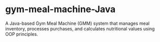 # gym-meal-machine-Java
A Java-based Gym Meal Machine (GMM) system that manages meal inventory, processes purchases, and calculates nutritional values using OOP principles.
